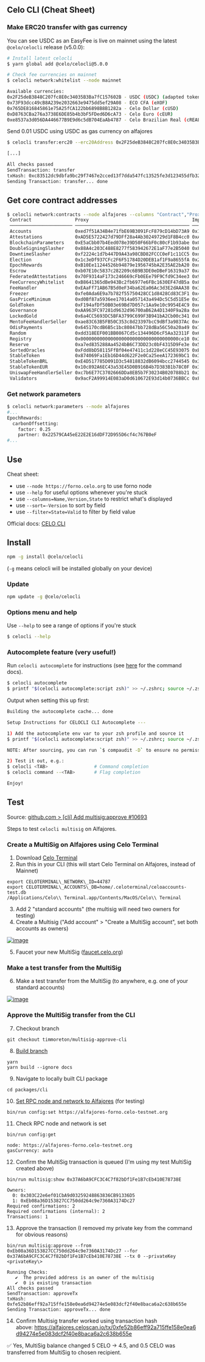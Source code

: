 ## Celo CLI (Cheat Sheet)

### Make ERC20 transfer with gas currency

You can see USDC as an EasyFee is live on mainnet using the latest `@celo/celocli` release (v5.0.0):

```sh
# Install latest celocli
$ yarn global add @celo/celocli@5.0.0

# Check fee currencies on mainnet
$ celocli network:whitelist --node mainnet

Available currencies:
0x2F25deB3848C207fc8E0c34035B3Ba7fC157602B - USDC (USDC) (adapted token: 0xcebA9300f2b948710d2653dD7B07f33A8B32118C)
0x73F93dcc49cB8A239e2032663e9475dd5ef29A08 - ECO CFA (eXOF)
0x765DE816845861e75A25fCA122bb6898B8B1282a - Celo Dollar (cUSD)
0xD8763CBa276a3738E6DE85b4b3bF5FDed6D6cA73 - Celo Euro (cEUR)
0xe8537a3d056DA446677B9E9d6c5dB704EaAb4787 - Celo Brazilian Real (cREAL)
```

Send 0.01 USDC using USDC as gas currency on alfajores

```sh
$ celocli transfer:erc20 --erc20Address 0x2F25deB3848C207fc8E0c34035B3Ba7fC157602B --from 0x303C22e6ef01CbA9d03259248863836CB91336D5 --to 0x5111A8caCa3366389EeaAad8a49027d573588BbB --value 0.01e6 --privateKey $PRIVATE_KEY --node alfajores --gasCurrency=0x4822e58de6f5e485eF90df51C41CE01721331dC0

[...]

All checks passed
SendTransaction: transfer
txHash: 0xc83512dc9dbfa9bc29f7467e2cced13f7dda547fc13525fe3d123455dfb32f37
Sending Transaction: transfer... done
```

## Get core contract addresses

```sh
$ celocli network:contracts --node alfajores --columns "Contract","Proxy","Implementation"                  
 Contract                Proxy                                      Implementation                                                                    
 ─────────────────────── ────────────────────────────────────────── ──────────────────────────────────────────                                        
 Accounts                0xed7f51A34B4e71fbE69B3091FcF879cD14bD73A9 0x133D9408098b72a18B6c79f06BC62965D1B59cC1                                        
 Attestations            0xAD5E5722427d79DFf28a4Ab30249729d1F8B4cc0 0xA758e8f4f79AB72184914343CaAb2E2162fdDd3D                                        
 BlockchainParameters    0xE5aCbb07b4Eed078e39D50F66bF0c80cF1b93abe 0x029d8a20D86157F47CcbEE5209DEe0591dD2eB70                                        
 DoubleSigningSlasher    0x88A4c203C488E8277f583942672E1aF77e2B5040 0xF06EF728067dd7b5CC752DC0C787dABECcBfC82e                                        
 DowntimeSlasher         0xf2224c1d7b447D9A43a98CBD82FCCC0eF1c11CC5 0xdF3d2CD57090B3B6C15c18Ec7C1E33DCF565B449                                        
 Election                0x1c3eDf937CFc2F6F51784D20DEB1af1F9a8655fA 0x2a39E41a736D3d6d8b7C393397969BaAc8E53DC9                                        
 EpochRewards            0xB10Ee11244526b94879e1956745bA2E35AE2bA20 0xd894682B96B1E5954223e0554afad14b2a93cDdb                                        
 Escrow                  0xb07E10c5837c282209c6B9B3DE0eDBeF16319a37 0xa34117B48313dE0093d599720998415bAb5FD61d                                        
 FederatedAttestations   0x70F9314aF173c246669cFb0EEe79F9Cfd9C34ee3 0x926E88a280902Bfff5047693B9CeAfdb9F4d5095                                        
 FeeCurrencyWhitelist    0xB8641365dBe943Bc2fb6977e6FBc1630EF47dB5a 0x8DE5E4c86284F46a4b034a2F9a41A6175523daa9                                        
 FeeHandler              0xEAaFf71AB67B5d0eF34ba62Ea06Ac3d3E2dAAA38 0x31788a65f0e8318d6b2A36B9dE5Dfc4D1C22F182                                        
 Freezer                 0xfe0Ada6E9a7b782f55750428CC1d8428Cd83C3F1 0x423A32Ee1AF793DF26c4aEe7e36441C00C29e280 
 GasPriceMinimum         0xd0Bf87a5936ee17014a057143a494Dc5C5d51E5e 0x31b1Da7073576A3EdC402607B87B4e95539D7FE5 
 GoldToken               0xF194afDf50B03e69Bd7D057c1Aa9e10c9954E4C9 0xec6aFE1065c98Fb16E60Cf7764b145bbDE7a2a6c 
 Governance              0xAA963FC97281d9632d96700aB62A4D1340F9a28a 0x6b8Ea5A8790eF33421facA99D6855D6444766CF8 
 LockedGold              0x6a4CC5693DC5BFA3799C699F3B941bA2Cb00c341 0xF7B828aB943759BF05355A5F4F13D516CD45B4Ee 
 MentoFeeHandlerSeller   0xae83C63B5FB50C353c8d23397bcC9dBf3a9837Ac 0x4ec74B45BCCc7f57F434BbFfaEa068f70637fC91 
 OdisPayments            0x645170cdB6B5c1bc80847bb728dBa56C50a20a49 0x72eAC1F0518213Ad405560eFd3fB647FbDAdb703 
 Random                  0xdd318EEF001BB0867Cd5c134496D6cF5Aa32311F 0x67c6829506DdF66Ed824Fd1cCC40665588Bc4631 
 Registry                0x000000000000000000000000000000000000ce10 0x33011E0a33AF1F757396f2a5A1F2158bEd179Dfd 
 Reserve                 0xa7ed835288Aa4524bB6C73DD23c0bF4315D9Fe3e 0x5B4B6ba128c7BA51d63eD7474A7b17492Fb28476 
 SortedOracles           0xFdd8bD58115FfBf04e47411c1d228eCC45E93075 0xB07A33093d332f0D2810b36Bdd3c9e7390624F1F 
 StableToken             0x874069Fa1Eb16D44d622F2e0Ca25eeA172369bC1 0x3Bd899048f4f6951fFeB5474205B79FDB09D6212 
 StableTokenBRL          0xE4D517785D091D3c54818832dB6094bcc2744545 0x3Bd899048f4f6951fFeB5474205B79FDB09D6212 
 StableTokenEUR          0x10c892A6EC43a53E45D0B916B4b7D383B1b78C0F 0x3Bd899048f4f6951fFeB5474205B79FDB09D6212 
 UniswapFeeHandlerSeller 0xc7b6E77C3702666DDa8EB5b7F30234B020788b21 0x1365f75d7087D997F504f56f2CA60418d9970163 
 Validators              0x9acF2A99914E083aD0d610672E93d14b0736BBCc 0xF17D8624e0c3402D02b6F8D5870Fff0Dd35e4f0B
```

### Get network parameters

```sh
$ celocli network:parameters --node alfajores
#... 
EpochRewards:
  carbonOffsetting:
    factor: 0.25
    partner: 0x22579CA45eE22E2E16dDF72D955D6cf4c767B0eF
#...
```

## Use

Cheat sheet: 
- use `--node https://forno.celo.org` to use forno node
- use `--help` for useful options whenever you're stuck
- use `--columns=Name,Version,State` to restrict what's displayed
- use `--sort=-Version` to sort by field
- use `--filter=State=Valid` to filter by field value

Official docs: [CELO CLI](https://docs.celo.org/command-line-interface/introduction)


## Install 

```bash
npm -g install @celo/celocli
```
(`-g` means celocli will be installed globally on your device)


### Update

```bash
npm update -g @celo/celocli
```

### Options menu and help

Use `--help` to see a range of options if you're stuck

```bash
$ celocli --help
```

### Autocomplete feature (very useful!)

Run `celocli autocomplete` for instructions (see [here](https://docs.celo.org/command-line-interface/autocomplete) for the command docs).

```bash
$ celocli autocomplete
$ printf "$(celocli autocomplete:script zsh)" >> ~/.zshrc; source ~/.zshrc
```

Output when setting this up first: 

```bash
Building the autocomplete cache... done

Setup Instructions for CELOCLI CLI Autocomplete ---

1) Add the autocomplete env var to your zsh profile and source it
$ printf "$(celocli autocomplete:script zsh)" >> ~/.zshrc; source ~/.zshrc

NOTE: After sourcing, you can run `$ compaudit -D` to ensure no permissions conflicts are present

2) Test it out, e.g.:
$ celocli <TAB>                 # Command completion
$ celocli command --<TAB>       # Flag completion

Enjoy!
```

## Test

Source: [github.com > [cli] Add multisig:approve
#10693](https://github.com/celo-org/celo-monorepo/pull/10693#pullrequestreview-1720757356)

Steps to test `celocli multisig` on Alfajores.

### Create a MultiSig on Alfajores using Celo Terminal

1.  Download [Celo Terminal](https://celoterminal.com/)
2.  Run this in your CLI (this will start Celo Terminal on Alfajores, instead of Mainnet)

```
export CELOTERMINAL\_NETWORK\_ID=44787
export CELOTERMINAL\_ACCOUNTS\_DB=home/.celoterminal/celoaccounts-test.db
/Applications/Celo\\ Terminal.app/Contents/MacOS/Celo\\ Terminal
```

3.  Add 2 "standard accounts" (the multisig will need two owners for testing)
4.  Create a Multisig ("Add account" > "Create a MultiSig account", set both accounts as owners)

[![image](https://user-images.githubusercontent.com/46296830/281396517-7890c21b-5fc3-4bba-90e1-9bd9e18e9c2a.png)](https://user-images.githubusercontent.com/46296830/281396517-7890c21b-5fc3-4bba-90e1-9bd9e18e9c2a.png)

5.  Faucet your new MultiSig ([faucet.celo.org](https://faucet.celo.org/))

### Make a test transfer from the MultiSig

6.  Make a test transfer from the MultiSig (to anywhere, e.g. one of your standard accounts)

[![image](https://user-images.githubusercontent.com/46296830/281396362-85627ff5-d17f-4162-bab8-7a695b0e4260.png)](https://user-images.githubusercontent.com/46296830/281396362-85627ff5-d17f-4162-bab8-7a695b0e4260.png)

### Approve the MultiSig transfer from the CLI

7.  Checkout branch

```
git checkout timmoreton/multisig-approve-cli
```

8.  [Build branch](https://github.com/celo-org/celo-monorepo/blob/master/SETUP.md#building-celo-monorepo)

```
yarn
yarn build --ignore docs
```

9.  Navigate to locally built CLI package

```
cd packages/cli
```

10.  [Set RPC node and network to Alfajores](https://docs.celo.org/cli#optional-run-a-full-node) (for testing)

```
bin/run config:set https://alfajores-forno.celo-testnet.org
```

11.  Check RPC node and network is set

```
bin/run config:get

node: https://alfajores-forno.celo-testnet.org
gasCurrency: auto
```

12.  Confirm the MultiSig transaction is queued (I'm using my test MultiSig created above)

```
bin/run multisig:show 0x37A6bA9CFC3C4C7f82bDf1Fe1B7cEb410E78738E

Owners:
  0: 0x303C22e6ef01CbA9d03259248863836CB91336D5
  1: 0xEb08a36D153827CC750dd264c9e7360A3174Dc27
Required confirmations: 2
Required confirmations (internal): 2
Transactions: 1
```

13.  Approve the transaction (I removed my private key from the command for obvious reasons)

```
bin/run multisig:approve --from 0xEb08a36D153827CC750dd264c9e7360A3174Dc27 --for 0x37A6bA9CFC3C4C7f82bDf1Fe1B7cEb410E78738E --tx 0 --privateKey <privateKey\>

Running Checks:
   ✔  The provided address is an owner of the multisig
   ✔  0 is existing transaction
All checks passed
SendTransaction: approveTx
txHash: 0xfe52b86eff92a715ffe158e0ea6d94274e5e083dcf2f40e8baca6a2c638b655e
Sending Transaction: approveTx... done
```

14.  Confirm Multisig transfer worked using transaction hash above: <https://alfajores.celoscan.io/tx/0xfe52b86eff92a715ffe158e0ea6d94274e5e083dcf2f40e8baca6a2c638b655e>

✅ Yes, MultiSig balance changed 5 CELO -> 4.5, and 0.5 CELO was transferred from MultiSig to chosen recipient.